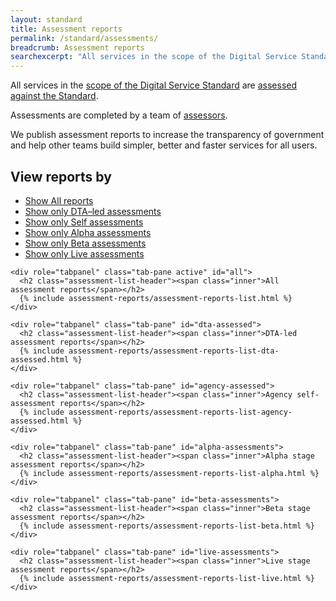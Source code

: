 ```yaml
---
layout: standard
title: Assessment reports
permalink: /standard/assessments/
breadcrumb: Assessment reports
searchexcerpt: "All services in the scope of the Digital Service Standard are assessed against the Standard. We publish assessment reports to increase the transparency of government and help other teams build simpler, better and faster services for all users."
---
```


<div class="assessment-reports" markdown="1">

All services in the [scope of the Digital Service Standard](/standard/scope-of-standard/) are [assessed against the Standard](/standard/meeting-standard/).

Assessments are completed by a team of [assessors](https://www.dta.gov.au/standard/meeting-standard/becoming-an-assessor).

We publish assessment reports to increase the transparency of government and help other teams build simpler, better and faster services for all users.

## View reports by

  <ul class="inline-links">
    <li>
      <a href="#all" class="is-current"><span class="is-visuallyhidden">Show </span>All reports</a>
    </li>
    <li>
      <a href="#dta-assessed"><span class="is-visuallyhidden">Show only </span>DTA&ndash;led assessments</a>
    </li>
    <li>
      <a href="#agency-assessed"><span class="is-visuallyhidden">Show only </span>Self assessments</a>
    </li>
    <li>
      <a href="#alpha-assessments"><span class="is-visuallyhidden">Show only </span>Alpha assessments</a>
    </li>
    <li>
      <a href="#beta-assessments"><span class="is-visuallyhidden">Show only </span>Beta assessments</a>
    </li>
    <li>
      <a href="#live-assessments"><span class="is-visuallyhidden">Show only </span>Live assessments</a>
    </li>
  </ul>

  <!-- Tab panes -->
  <div class="tab-content">

    <div role="tabpanel" class="tab-pane active" id="all">
      <h2 class="assessment-list-header"><span class="inner">All assessment reports</span></h2>
      {% include assessment-reports/assessment-reports-list.html %}
    </div>

    <div role="tabpanel" class="tab-pane" id="dta-assessed">
      <h2 class="assessment-list-header"><span class="inner">DTA-led assessment reports</span></h2>
      {% include assessment-reports/assessment-reports-list-dta-assessed.html %}
    </div>

    <div role="tabpanel" class="tab-pane" id="agency-assessed">
      <h2 class="assessment-list-header"><span class="inner">Agency self-assessment reports</span></h2>
      {% include assessment-reports/assessment-reports-list-agency-assessed.html %}
    </div>

    <div role="tabpanel" class="tab-pane" id="alpha-assessments">
      <h2 class="assessment-list-header"><span class="inner">Alpha stage assessment reports</span></h2>
      {% include assessment-reports/assessment-reports-list-alpha.html %}
    </div>

    <div role="tabpanel" class="tab-pane" id="beta-assessments">
      <h2 class="assessment-list-header"><span class="inner">Beta stage assessment reports</span></h2>
      {% include assessment-reports/assessment-reports-list-beta.html %}
    </div>

    <div role="tabpanel" class="tab-pane" id="live-assessments">
      <h2 class="assessment-list-header"><span class="inner">Live stage assessment reports</span></h2>
      {% include assessment-reports/assessment-reports-list-live.html %}
    </div>
  </div>
</div>
